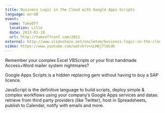 ```yaml
---
title: Business Logic in the Cloud with Google Apps Scripts
language: en-GB
event:
  name: TakeOff
  location: Lille
  date: 2013-01-18
  url: http://takeoffconf.com/2013
external: http://www.slideshare.net/oncletom/business-logic-in-the-cloud-with-google-apps-scripts-16054925
video: https://www.youtube.com/watch?v=sLHEjTlOCdk
---
```


Remember your complex Excel VBScripts or your first handmade Access+Word mailer system nightmares?

Google Apps Scripts is a hidden replacing gem without having to buy a SAP licence.

JavaScript is the definitive language to build scripts, deploy simple & complex workflows using your company’s Google Apps services and datas: retrieve from third party providers (like Twitter), host in Spreadsheets, publish to Calendar, notify with emails and more.